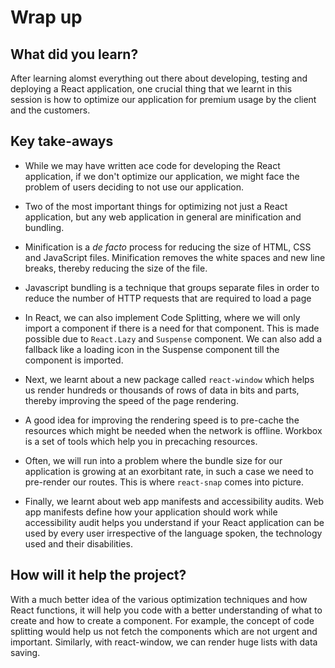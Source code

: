 # **Wrap up**

## What did you learn?

After learning alomst everything out there about developing, testing and deploying a React application, one crucial thing that we learnt in this session is how to optimize our application for premium usage by the client and the customers.

## Key take-aways 

- While we may have written ace code for developing the React application, if we don't optimize our application, we might face the problem of users deciding to not use our application.
- Two of the most important things for optimizing not just a React application, but any web application in general are minification and bundling.

- Minification is a *de facto* process for reducing the size of HTML, CSS and JavaScript files. Minification removes the white spaces and new line breaks, thereby reducing the size of the file.
- Javascript bundling is a technique that groups separate files in order to reduce the number of HTTP requests that are required to load a page
- In React, we can also implement Code Splitting, where we will only import a component if there is a need for that component. This is made possible due to ```React.Lazy``` and ```Suspense``` component. We can also add a fallback like a loading icon in the Suspense component till the component is imported.
- Next, we learnt about a new package called ```react-window``` which helps us render hundreds or thousands of rows of data in bits and parts, thereby improving the speed of the page rendering.
- A good idea for improving the rendering speed is to pre-cache the resources which might be needed when the network is offline. Workbox is a set of tools which help you in precaching resources.
- Often, we will run into a problem where the bundle size for our application is growing at an exorbitant rate, in such a case we need to pre-render our routes. This is where ```react-snap``` comes into picture.
- Finally, we learnt about web app manifests and accessibility audits. Web app manifests define how your application should work while accessibility audit helps you understand if your React application can be used by every user irrespective of the language spoken, the technology used and their disabilities.

## How will it help the project?

With a much better idea of the various optimization techniques and how React functions, it will help you code with a better understanding of what to create and how to create a component. For example, the concept of code splitting would help us not fetch the components which are not urgent and important. Similarly, with react-window, we can render huge lists with data saving.